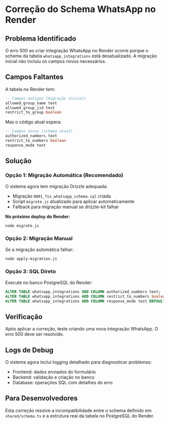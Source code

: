 # Correção do Schema WhatsApp no Render

## Problema Identificado

O erro 500 ao criar integração WhatsApp no Render ocorre porque o schema da tabela `whatsapp_integrations` está desatualizado. A migração inicial não incluiu os campos novos necessários.

## Campos Faltantes

A tabela no Render tem:
```sql
-- Campos antigos (migração inicial)
allowed_group_name text
allowed_group_jid text  
restrict_to_group boolean
```

Mas o código atual espera:
```sql
-- Campos novos (schema atual)
authorized_numbers text
restrict_to_numbers boolean
response_mode text
```

## Solução

### Opção 1: Migração Automática (Recomendado)

O sistema agora tem migração Drizzle adequada:
- Migração `0001_fix_whatsapp_schema.sql` criada
- Script `migrate.js` atualizado para aplicar automaticamente
- Fallback para migração manual se drizzle-kit falhar

**No próximo deploy do Render:**
```bash
node migrate.js
```

### Opção 2: Migração Manual

Se a migração automática falhar:
```bash
node apply-migration.js
```

### Opção 3: SQL Direto

Execute no banco PostgreSQL do Render:
```sql
ALTER TABLE whatsapp_integrations ADD COLUMN authorized_numbers text;
ALTER TABLE whatsapp_integrations ADD COLUMN restrict_to_numbers boolean DEFAULT true NOT NULL;
ALTER TABLE whatsapp_integrations ADD COLUMN response_mode text DEFAULT 'individual' NOT NULL;
```

## Verificação

Após aplicar a correção, teste criando uma nova integração WhatsApp. O erro 500 deve ser resolvido.

## Logs de Debug

O sistema agora inclui logging detalhado para diagnosticar problemas:
- Frontend: dados enviados do formulário
- Backend: validação e criação no banco
- Database: operações SQL com detalhes do erro

## Para Desenvolvedores

Esta correção resolve a incompatibilidade entre o schema definido em `shared/schema.ts` e a estrutura real da tabela no PostgreSQL do Render.